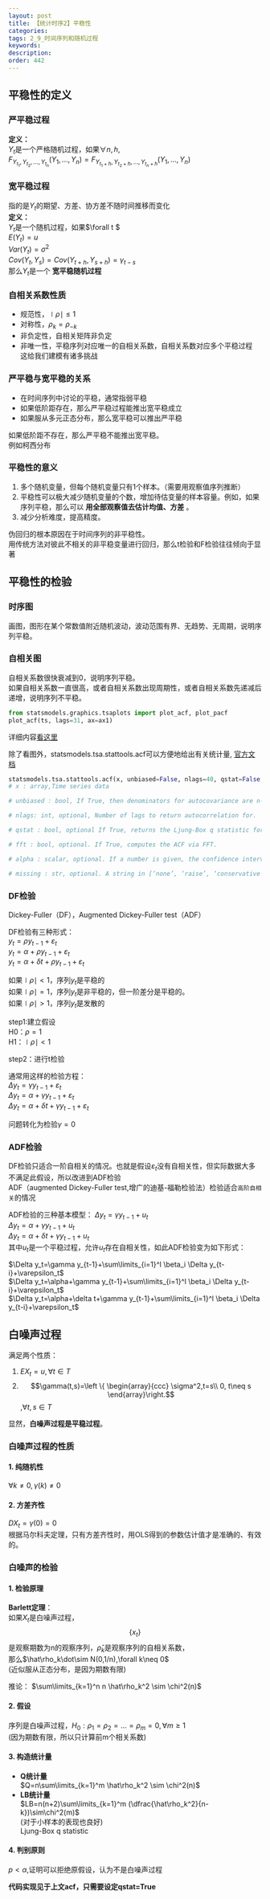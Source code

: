 ```yaml
---
layout: post
title: 【统计时序2】平稳性
categories:
tags: 2_9_时间序列和随机过程
keywords:
description:
order: 442
---
```


## 平稳性的定义

### 严平稳过程

**定义：**  
${Y_t}$是一个严格随机过程，如果$\forall n,h,$  
$F_{Y_{t_1},Y_{t_2},...,Y_{t_n}}(Y_1,...,Y_n)=F_{Y_{t_1+h},Y_{t_2+h},...,Y_{t_n+h}}(Y_1,...,Y_n)$  

### 宽平稳过程

指的是${Y_t}$的期望、方差、协方差不随时间推移而变化  
**定义：**  
${Y_t}$是一个随机过程，如果$\forall t $  
$E(Y_t)=u$  
$Var(Y_t)=\sigma^2$  
$Cov(Y_t,Y_s)=Cov(Y_{t+h},Y_{s+h})=\gamma_{t-s}$  
那么${Y_t}$是一个 **宽平稳随机过程**  


### 自相关系数性质
- 规范性，$\mid\rho\mid\leq1$  
- 对称性，$\rho_k=\rho_{-k}$  
- 非负定性，自相关矩阵非负定
- 非唯一性，平稳序列对应唯一的自相关系数，自相关系数对应多个平稳过程  
这给我们建模有诸多挑战


### 严平稳与宽平稳的关系
- 在时间序列中讨论的平稳，通常指弱平稳  
- 如果低阶距存在，那么严平稳过程能推出宽平稳成立  
- 如果服从多元正态分布，那么宽平稳可以推出严平稳


如果低阶距不存在，那么严平稳不能推出宽平稳。  
例如柯西分布  


### 平稳性的意义
1. 多个随机变量，但每个随机变量只有1个样本。（需要用观察值序列推断）
2. 平稳性可以极大减少随机变量的个数，增加待估变量的样本容量。例如，如果序列平稳，那么可以 **用全部观察值去估计均值、方差** 。
3. 减少分析难度，提高精度。  


伪回归的根本原因在于时间序列的非平稳性。  
用传统方法对彼此不相关的非平稳变量进行回归，那么t检验和F检验往往倾向于显著  

## 平稳性的检验
### 时序图
画图，图形在某个常数值附近随机波动，波动范围有界、无趋势、无周期，说明序列平稳。
### 自相关图
自相关系数很快衰减到0，说明序列平稳。  
如果自相关系数一直很高，或者自相关系数出现周期性，或者自相关系数先递减后递增，说明序列不平稳。  

```py
from statsmodels.graphics.tsaplots import plot_acf, plot_pacf
plot_acf(ts, lags=31, ax=ax1)
```
详细内容[看这里](http://www.guofei.site/StatisticsBlog/arma.html)


除了看图外，statsmodels.tsa.stattools.acf可以方便地给出有关统计量, [官方文档](http://www.statsmodels.org/stable/generated/statsmodels.tsa.stattools.acf.html)  
```py
statsmodels.tsa.stattools.acf(x, unbiased=False, nlags=40, qstat=False, fft=False, alpha=None, missing='none')[source]
# x : array,Time series data

# unbiased : bool, If True, then denominators for autocovariance are n-k, otherwise n

# nlags: int, optional, Number of lags to return autocorrelation for.

# qstat : bool, optional If True, returns the Ljung-Box q statistic for each autocorrelation coefficient. See q_stat for more information.

# fft : bool, optional. If True, computes the ACF via FFT.

# alpha : scalar, optional. If a number is given, the confidence intervals for the given level are returned.

# missing : str, optional. A string in [‘none’, ‘raise’, ‘conservative’, ‘drop’] specifying how the NaNs are to be treated.
```

### DF检验
Dickey-Fuller（DF），Augmented Dickey-Fuller test（ADF）  

DF检验有三种形式：  
$y_t=\rho y_{t-1}+\varepsilon_t$  
$y_t=\alpha+\rho y_{t-1}+\varepsilon_t$  
$y_t=\alpha+\delta t+\rho y_{t-1}+\varepsilon_t$  

如果$\mid \rho \mid<1$，序列$y_t$是平稳的  
如果$\mid \rho \mid=1$，序列$y_t$是非平稳的，但一阶差分是平稳的。  
如果$\mid \rho \mid>1$，序列$y_t$是发散的  

step1:建立假设  
H0：$\rho =1$  
H1：$\mid \rho \mid<1$  

step2：进行t检验  


通常用这样的检验方程：  
$\Delta y_t=\gamma y_{t-1}+\varepsilon_t$  
$\Delta y_t=\alpha+\gamma y_{t-1}+\varepsilon_t$  
$\Delta y_t=\alpha+\delta t+\gamma y_{t-1}+\varepsilon_t$  

问题转化为检验$\gamma=0$  

### ADF检验
DF检验只适合一阶自相关的情况。也就是假设$\varepsilon_t$没有自相关性，但实际数据大多不满足此假设，所以改进到ADF检验  
ADF（augmented Dickey-Fuller test,增广的迪基-福勒检验法）检验适合`高阶自相关`的情况  


ADF检验的三种基本模型：
$\Delta y_t=\gamma y_{t-1}+u_t$  
$\Delta y_t=\alpha+\gamma y_{t-1}+u_t$  
$\Delta y_t=\alpha+\delta t+\gamma y_{t-1}+u_t$  
其中$u_t$是一个平稳过程，允许$u_t$存在自相关性，如此ADF检验变为如下形式：


$\Delta y_t=\gamma y_{t-1}+\sum\limits_{i=1}^l \beta_i \Delta y_{t-i}+\varepsilon_t$  
$\Delta y_t=\alpha+\gamma y_{t-1}+\sum\limits_{i=1}^l \beta_i \Delta y_{t-i}+\varepsilon_t$  
$\Delta y_t=\alpha+\delta t+\gamma y_{t-1}+\sum\limits_{i=1}^l \beta_i \Delta y_{t-i}+\varepsilon_t$  


## 白噪声过程
满足两个性质：  
1. $EX_t=u,\forall t\in T$  
2. $$\gamma(t,s)=\left \{ \begin{array}{ccc} \sigma^2,t=s\\ 0, t\neq s \end{array}\right.$$,$\forall t,s \in T$


显然，**白噪声过程是平稳过程**。  

### 白噪声过程的性质

#### 1. 纯随机性
$\forall k\neq 0,\gamma(k)\neq 0$
#### 2. 方差齐性
$DX_t=\gamma(0)=0$  
根据马尔科夫定理，只有方差齐性时，用OLS得到的参数估计值才是准确的、有效的。  
### 白噪声的检验


#### 1. 检验原理
**Barlett定理**：  
如果$X_t$是白噪声过程，$$\{ x_t \}$$是观察期数为n的观察序列，$\hat\rho_k$是观察序列的自相关系数，  
那么$\hat\rho_k\dot\sim N(0,1/n),\forall k\neq 0$  
(近似服从正态分布，是因为期数有限)


推论：  $\sum\limits_{k=1}^n n \hat\rho_k^2 \sim \chi^2(n)$  


#### 2. 假设
序列是白噪声过程，$H_0: \rho_1=\rho_2=...=\rho_m=0,\forall m\geq 1$  
(因为期数有限，所以只计算前m个相关系数)  
#### 3. 构造统计量
- **Q统计量**  
$Q=n\sum\limits_{k=1}^m \hat\rho_k^2 \sim \chi^2(n)$  
- **LB统计量**  
$LB=n(n+2)\sum\limits_{k=1}^m (\dfrac{\hat\rho_k^2}{n-k})\sim\chi^2(m)$  
(对于小样本的表现也良好)  
Ljung-Box q statistic


#### 4. 判别原则
$p<\alpha$,证明可以拒绝原假设，认为不是白噪声过程

**代码实现见于上文acf，只需要设定qstat=True**
